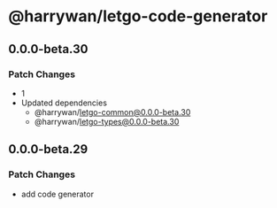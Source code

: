 # @harrywan/letgo-code-generator

## 0.0.0-beta.30

### Patch Changes

- 1
- Updated dependencies
  - @harrywan/letgo-common@0.0.0-beta.30
  - @harrywan/letgo-types@0.0.0-beta.30

## 0.0.0-beta.29

### Patch Changes

- add code generator
